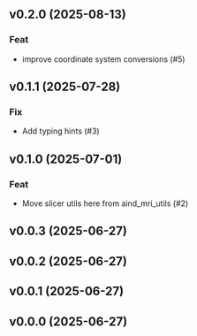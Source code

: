 ## v0.2.0 (2025-08-13)

### Feat

- improve coordinate system conversions (#5)

## v0.1.1 (2025-07-28)

### Fix

- Add typing hints (#3)

## v0.1.0 (2025-07-01)

### Feat

- Move slicer utils here from aind_mri_utils (#2)

## v0.0.3 (2025-06-27)

## v0.0.2 (2025-06-27)

## v0.0.1 (2025-06-27)

## v0.0.0 (2025-06-27)

